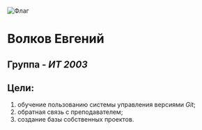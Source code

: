 ![Флаг](https://avatars.mds.yandex.net/i?id=1bf83309ea2b5765c9240f866b9e39d3a2212ae7-8549383-images-thumbs&n=13)

# Волков Евгений
## Группа - *ИТ 2003*

## Цели:  
1. обучение пользованию системы управления версиями *Git*;  
2. обратная связь с преподавателем;  
3. создание базы собственных проектов.
